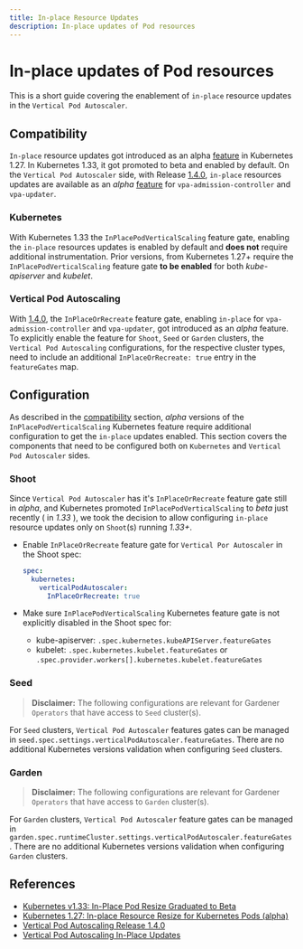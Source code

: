 ```yaml
---
title: In-place Resource Updates
description: In-place updates of Pod resources
---
```


# In-place updates of Pod resources

This is a short guide covering the enablement of `in-place` resource updates in the `Vertical Pod Autoscaler`.

## Compatibility

`In-place` resource updates got introduced as an alpha [feature](https://kubernetes.io/blog/2023/05/12/in-place-pod-resize-alpha/) in Kubernetes 1.27. In Kubernetes 1.33, it got promoted to beta and enabled by default.
On the `Vertical Pod Autoscaler` side, with Release [1.4.0](https://github.com/kubernetes/autoscaler/releases/tag/vertical-pod-autoscaler-1.4.0), `in-place` resources updates are available as an _alpha_ [feature](https://github.com/kubernetes/autoscaler/blob/master/vertical-pod-autoscaler/docs/features.md#in-place-updates-inplaceorrecreate) for `vpa-admission-controller` and `vpa-updater`.

### Kubernetes

With Kubernetes 1.33 the `InPlacePodVerticalScaling` feature gate, enabling the `in-place` resources updates is enabled by default and __does not__ require additional instrumentation. Prior versions, from Kubernetes 1.27+ require the `InPlacePodVerticalScaling` feature gate __to be enabled__ for both _kube-apiserver_ and _kubelet_.

### Vertical Pod Autoscaling

With [1.4.0](https://github.com/kubernetes/autoscaler/releases/tag/vertical-pod-autoscaler-1.4.0), the `InPlaceOrRecreate` feature gate, enabling `in-place` for `vpa-admission-controller` and `vpa-updater`, got introduced as an _alpha_ feature. To explicitly enable the feature for `Shoot`, `Seed` or `Garden` clusters, the `Vertical Pod Autoscaling` configurations, for the respective cluster types, need to include an additional `InPlaceOrRecreate: true` entry in the `featureGates` map.

## Configuration

As described in the [compatibility](#compatibility) section, _alpha_ versions of the `InPlacePodVerticalScaling` Kubernetes feature require additional configuration to get the `in-place` updates enabled. This section covers the components that need to be configured both on `Kubernetes` and `Vertical Pod Autoscaler` sides.

### Shoot

Since `Vertical Pod Autoscaler` has it's `InPlaceOrRecreate` feature gate still in _alpha_, and Kubernetes promoted `InPlacePodVerticalScaling` to _beta_ just recently ( in _1.33_ ), we took the decision to allow configuring `in-place` resource updates only on `Shoot`(s) running _1.33+_.

- Enable `InPlaceOrRecreate` feature gate for `Vertical Por Autoscaler` in the Shoot spec:

  ```yaml
  spec:
    kubernetes:
      verticalPodAutoscaler:
        InPlaceOrRecreate: true
  ```

- Make sure `InPlacePodVerticalScaling` Kubernetes feature gate is not explicitly disabled in the Shoot spec for:
  - kube-apiserver: `.spec.kubernetes.kubeAPIServer.featureGates`
  - kubelet: `.spec.kubernetes.kubelet.featureGates` or `.spec.provider.workers[].kubernetes.kubelet.featureGates`

### Seed

> **Disclaimer:** The following configurations are relevant for Gardener `Operators` that have access to `Seed` cluster(s).

For `Seed` clusters, `Vertical Pod Autoscaler` features gates can be managed in `seed.spec.settings.verticalPodAutoscaler.featureGates`. There are no additional Kubernetes versions validation when configuring `Seed` clusters.

### Garden

> **Disclaimer:** The following configurations are relevant for Gardener `Operators` that have access to `Garden` cluster(s).

For `Garden` clusters, `Vertical Pod Autoscaler` feature gates can be managed in `garden.spec.runtimeCluster.settings.verticalPodAutoscaler.featureGates`. There are no additional Kubernetes versions validation when configuring `Garden` clusters.

## References

- [Kubernetes v1.33: In-Place Pod Resize Graduated to Beta](https://kubernetes.io/blog/2025/05/16/kubernetes-v1-33-in-place-pod-resize-beta/)
- [Kubernetes 1.27: In-place Resource Resize for Kubernetes Pods (alpha)](https://kubernetes.io/blog/2023/05/12/in-place-pod-resize-alpha/)
- [Vertical Pod Autoscaling Release 1.4.0](https://github.com/kubernetes/autoscaler/releases/tag/vertical-pod-autoscaler-1.4.0)
- [Vertical Pod Autoscaling In-Place Updates](https://github.com/kubernetes/autoscaler/blob/master/vertical-pod-autoscaler/docs/features.md#in-place-updates-inplaceorrecreate)
